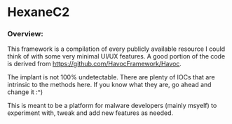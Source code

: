 # HexaneC2
### Overview:
This framework is a compilation of every publicly available resource I could think of with some very minimal UI/UX features. A good portion of the code is derived from https://github.com/HavocFramework/Havoc.

The implant is not 100% undetectable. There are plenty of IOCs that are intrinsic to the methods here. If you know what they are, go ahead and change it :^)

This is meant to be a platform for malware developers (mainly msyelf) to experiment with, tweak and add new features as needed.
